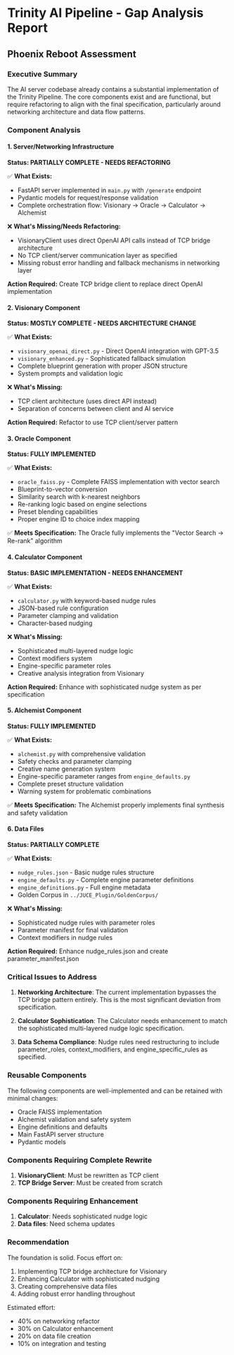 # Trinity AI Pipeline - Gap Analysis Report
## Phoenix Reboot Assessment

### Executive Summary
The AI server codebase already contains a substantial implementation of the Trinity Pipeline. The core components exist and are functional, but require refactoring to align with the final specification, particularly around networking architecture and data flow patterns.

### Component Analysis

#### 1. Server/Networking Infrastructure
**Status: PARTIALLY COMPLETE - NEEDS REFACTORING**

✅ **What Exists:**
- FastAPI server implemented in `main.py` with `/generate` endpoint
- Pydantic models for request/response validation
- Complete orchestration flow: Visionary → Oracle → Calculator → Alchemist

❌ **What's Missing/Needs Refactoring:**
- VisionaryClient uses direct OpenAI API calls instead of TCP bridge architecture
- No TCP client/server communication layer as specified
- Missing robust error handling and fallback mechanisms in networking layer

**Action Required:** Create TCP bridge client to replace direct OpenAI implementation

#### 2. Visionary Component
**Status: MOSTLY COMPLETE - NEEDS ARCHITECTURE CHANGE**

✅ **What Exists:**
- `visionary_openai_direct.py` - Direct OpenAI integration with GPT-3.5
- `visionary_enhanced.py` - Sophisticated fallback simulation
- Complete blueprint generation with proper JSON structure
- System prompts and validation logic

❌ **What's Missing:**
- TCP client architecture (uses direct API instead)
- Separation of concerns between client and AI service

**Action Required:** Refactor to use TCP client/server pattern

#### 3. Oracle Component
**Status: FULLY IMPLEMENTED**

✅ **What Exists:**
- `oracle_faiss.py` - Complete FAISS implementation with vector search
- Blueprint-to-vector conversion
- Similarity search with k-nearest neighbors
- Re-ranking logic based on engine selections
- Preset blending capabilities
- Proper engine ID to choice index mapping

✅ **Meets Specification:** The Oracle fully implements the "Vector Search → Re-rank" algorithm

#### 4. Calculator Component
**Status: BASIC IMPLEMENTATION - NEEDS ENHANCEMENT**

✅ **What Exists:**
- `calculator.py` with keyword-based nudge rules
- JSON-based rule configuration
- Parameter clamping and validation
- Character-based nudging

❌ **What's Missing:**
- Sophisticated multi-layered nudge logic
- Context modifiers system
- Engine-specific parameter roles
- Creative analysis integration from Visionary

**Action Required:** Enhance with sophisticated nudge system as per specification

#### 5. Alchemist Component
**Status: FULLY IMPLEMENTED**

✅ **What Exists:**
- `alchemist.py` with comprehensive validation
- Safety checks and parameter clamping
- Creative name generation system
- Engine-specific parameter ranges from `engine_defaults.py`
- Complete preset structure validation
- Warning system for problematic combinations

✅ **Meets Specification:** The Alchemist properly implements final synthesis and safety validation

#### 6. Data Files
**Status: PARTIALLY COMPLETE**

✅ **What Exists:**
- `nudge_rules.json` - Basic nudge rules structure
- `engine_defaults.py` - Complete engine parameter definitions
- `engine_definitions.py` - Full engine metadata
- Golden Corpus in `../JUCE_Plugin/GoldenCorpus/`

❌ **What's Missing:**
- Sophisticated nudge rules with parameter roles
- Parameter manifest for final validation
- Context modifiers in nudge rules

**Action Required:** Enhance nudge_rules.json and create parameter_manifest.json

### Critical Issues to Address

1. **Networking Architecture**: The current implementation bypasses the TCP bridge pattern entirely. This is the most significant deviation from specification.

2. **Calculator Sophistication**: The Calculator needs enhancement to match the sophisticated multi-layered nudge logic specification.

3. **Data Schema Compliance**: Nudge rules need restructuring to include parameter_roles, context_modifiers, and engine_specific_rules as specified.

### Reusable Components

The following components are well-implemented and can be retained with minimal changes:
- Oracle FAISS implementation
- Alchemist validation and safety system
- Engine definitions and defaults
- Main FastAPI server structure
- Pydantic models

### Components Requiring Complete Rewrite

1. **VisionaryClient**: Must be rewritten as TCP client
2. **TCP Bridge Server**: Must be created from scratch

### Components Requiring Enhancement

1. **Calculator**: Needs sophisticated nudge logic
2. **Data files**: Need schema updates

### Recommendation

The foundation is solid. Focus effort on:
1. Implementing TCP bridge architecture for Visionary
2. Enhancing Calculator with sophisticated nudging
3. Creating comprehensive data files
4. Adding robust error handling throughout

Estimated effort: 
- 40% on networking refactor
- 30% on Calculator enhancement  
- 20% on data file creation
- 10% on integration and testing